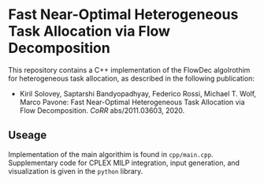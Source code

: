 # Fast Near-Optimal Heterogeneous Task Allocation via Flow Decomposition
This repository contains a C++ implementation of the FlowDec algolrothim for heterogeneous task allocation, as described in the following publication:

* Kiril Solovey, Saptarshi Bandyopadhyay, Federico Rossi, Michael T. Wolf, Marco Pavone:
Fast Near-Optimal Heterogeneous Task Allocation via Flow Decomposition. *CoRR* abs/2011.03603, 2020. 

## Useage
Implementation of the main algorithim is found in `cpp/main.cpp`. Supplementary code for CPLEX MILP integration, input generation, and visualization is given in the `python` library. 
